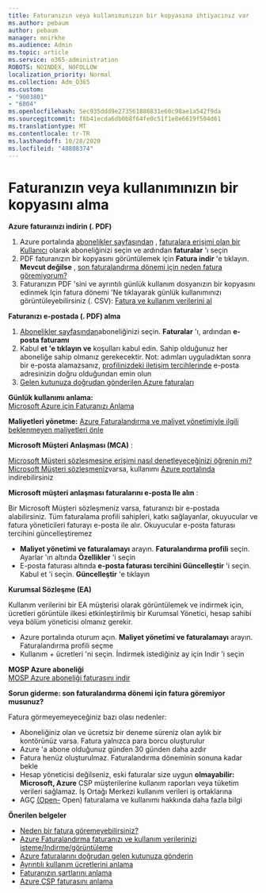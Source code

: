 ```yaml
---
title: Faturanızın veya kullanımınızın bir kopyasına ihtiyacınız var
ms.author: pebaum
author: pebaum
manager: mnirkhe
ms.audience: Admin
ms.topic: article
ms.service: o365-administration
ROBOTS: NOINDEX, NOFOLLOW
localization_priority: Normal
ms.collection: Adm_O365
ms.custom:
- "9003801"
- "6804"
ms.openlocfilehash: 5ec935ddd9e273561886831e60c98ae1a542f9da
ms.sourcegitcommit: f8b41ecda6db0b8f64fe0c51f1e8e6619f504d61
ms.translationtype: MT
ms.contentlocale: tr-TR
ms.lasthandoff: 10/28/2020
ms.locfileid: "48808374"
---
```

# <a name="get-a-copy-of-your-bill-or-usage"></a>Faturanızın veya kullanımınızın bir kopyasını alma

**Azure faturaınızı indirin (. PDF)**

1. Azure portalında [abonelikler sayfasından](https://portal.azure.com/#blade/Microsoft_Azure_Billing/SubscriptionsBlade) , [faturalara erişimi olan bir Kullanıcı](https://docs.microsoft.com/azure/cost-management-billing/manage/manage-billing-access?WT.mc_id=Portal-Microsoft_Azure_Support) olarak aboneliğinizi seçin ve ardından **faturalar** 'ı seçin
2. PDF faturanızın bir kopyasını görüntülemek için **Fatura indir** 'e tıklayın. **Mevcut değilse** , [son faturalandırma dönemi için neden fatura göremiyorum?](https://docs.microsoft.com/azure/cost-management-billing/manage/download-azure-invoice-daily-usage-date?WT.mc_id=Portal-Microsoft_Azure_Support#noinvoice)
3. Faturanızın PDF 'sini ve ayrıntılı günlük kullanım dosyanızın bir kopyasını edinmek Için fatura dönemi 'Ne tıklayarak günlük kullanımınızı görüntüleyebilirsiniz (. CSV): [Fatura ve kullanım verilerini al](https://docs.microsoft.com/azure/cost-management-billing/manage/download-azure-invoice-daily-usage-date?WT.mc_id=Portal-Microsoft_Azure_Support)

**Faturanızı e-postada (. PDF) alma**

1. [Abonelikler sayfasından](https://ms.portal.azure.com/#blade/Microsoft_Azure_Billing/SubscriptionsBlade)aboneliğinizi seçin. **Faturalar** 'ı, ardından **e-posta faturamı**
2. Kabul **et 'e tıklayın ve** koşulları kabul edin. Sahip olduğunuz her aboneliğe sahip olmanız gerekecektir. Not: adımları uyguladıktan sonra bir e-posta alamazsanız, [profilinizdeki iletişim tercihlerinde](https://account.windowsazure.com/profile) e-posta adresinizin doğru olduğundan emin olun
3. [Gelen kutunuza doğrudan gönderilen Azure faturaları](https://azure.microsoft.com/blog/azure-email-invoices/)

**Günlük kullanımı anlama:**  
 [Microsoft Azure için Faturanızı Anlama](https://docs.microsoft.com/azure/cost-management-billing/understand/review-individual-bill?WT.mc_id=Portal-Microsoft_Azure_Support)  

**Maliyetleri yönetme:** [Azure Faturalandırma ve maliyet yönetimiyle ilgili beklenmeyen maliyetleri önle](https://docs.microsoft.com/azure/cost-management-billing/manage/getting-started?WT.mc_id=Portal-Microsoft_Azure_Support)  

**Microsoft Müşteri Anlaşması (MCA)** :

[Microsoft Müşteri sözleşmesine erişimi nasıl denetleyeceğinizi öğrenin mi?](https://docs.microsoft.com/azure/cost-management-billing/manage/download-azure-invoice-daily-usage-date?WT.mc_id=Portal-Microsoft_Azure_Support#check-access-to-a-microsoft-customer-agreement)  
[Microsoft Müşteri sözleşmeniz](https://docs.microsoft.com/azure/cost-management-billing/manage/download-azure-invoice-daily-usage-date?WT.mc_id=Portal-Microsoft_Azure_Support#check-access-to-a-microsoft-customer-agreement)varsa, kullanımı [Azure portalında](https://portal.azure.com/) indirebilirsiniz

**Microsoft müşteri anlaşması faturalarını e-posta Ile alın** :

Bir Microsoft Müşteri sözleşmeniz varsa, faturanızı bir e-postada alabilirsiniz. Tüm faturalama profili sahipleri, katkı sağlayanlar, okuyucular ve fatura yöneticileri faturayı e-posta ile alır. Okuyucular e-posta faturası tercihini güncelleştiremez

- **Maliyet yönetimi ve faturalamayı** arayın. **Faturalandırma profili** seçin. Ayarlar 'ın altında **Özellikler** 'i seçin
- E-posta faturası altında **e-posta faturası tercihini Güncelleştir** 'i seçin. Kabul et 'i seçin. **Güncelleştir** 'e tıklayın

**Kurumsal Sözleşme (EA)**

Kullanım verilerini bir EA müşterisi olarak görüntülemek ve indirmek için, ücretleri görüntüle ilkesi etkinleştirilmiş bir Kurumsal Yönetici, hesap sahibi veya bölüm yöneticisi olmanız gerekir.

- Azure portalında oturum açın. **Maliyet yönetimi ve faturalamayı** arayın. Faturalandırma profili seçme
- Kullanım + ücretleri 'ni seçin. İndirmek istediğiniz ay için Indir 'i seçin

**MOSP Azure aboneliği**  
[MOSP Azure aboneliği faturasını indir](https://docs.microsoft.com/azure/cost-management-billing/understand/download-azure-invoice?WT.mc_id=Portal-Microsoft_Azure_Support#download-your-mosp-azure-subscription-invoice)

**Sorun giderme: son faturalandırma dönemi için fatura göremiyor musunuz?**

Fatura görmeyemeyeceğiniz bazı olası nedenler:

- Aboneliğiniz olan ve ücretsiz bir deneme süreniz olan aylık bir kontörünüz varsa. Fatura yalnızca para borcu oluşturulur
- Azure 'a abone olduğunuz günden 30 günden daha azdır
- Fatura henüz oluşturulmaz. Faturalandırma döneminin sonuna kadar bekle
- Hesap yöneticisi değilseniz, eski faturalar size uygun **olmayabilir: Microsoft, Azure** CSP müşterilerine kullanım raporları veya tüketim verileri sağlamaz. İş Ortağı Merkezi kullanım verileri iş ortaklarına
- AGÇ [(Open-](https://azure.microsoft.com/offers/ms-azr-0111p/) Open) faturalama ve kullanımı hakkında daha fazla bilgi

**Önerilen belgeler**

- [Neden bir fatura göremeyebilirsiniz?](https://docs.microsoft.com/azure/cost-management-billing/understand/download-azure-invoice?WT.mc_id=Portal-Microsoft_Azure_Support#noinvoice)
- [Azure Faturalandırma faturanızı ve kullanım verilerinizi isteme/Indirme/görüntüleme](https://docs.microsoft.com/azure/cost-management-billing/manage/download-azure-invoice-daily-usage-date?WT.mc_id=Portal-Microsoft_Azure_Support)
- [Azure faturalarını doğrudan gelen kutunuza gönderin](https://docs.microsoft.com/azure/cost-management-billing/manage/download-azure-invoice-daily-usage-date?WT.mc_id=Portal-Microsoft_Azure_Support)
- [Ayrıntılı kullanım ücretlerini anlama](https://docs.microsoft.com/azure/cost-management-billing/understand/review-individual-bill?WT.mc_id=Portal-Microsoft_Azure_Support#csv)
- [Faturanızın şartlarını anlama](https://docs.microsoft.com/azure/cost-management-billing/understand/understand-invoice?WT.mc_id=Portal-Microsoft_Azure_Support)
- [Azure CSP faturasını anlama](https://docs.microsoft.com/partner-center/azure-plan-lp?WT.mc_id=Portal-Microsoft_Azure_Support)
